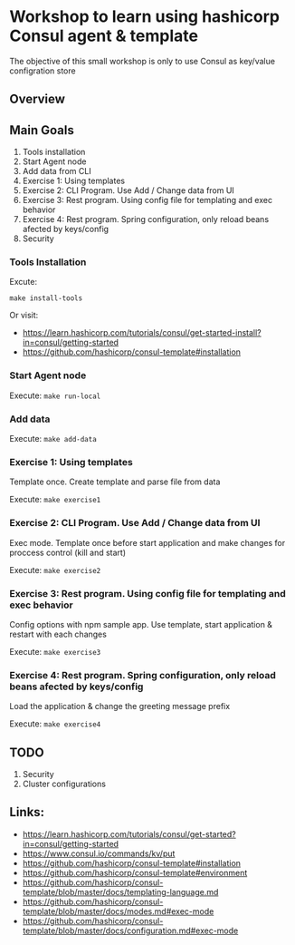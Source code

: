 # Workshop to learn using hashicorp Consul agent & template

The objective of this small workshop is only to use Consul as key/value configration store

## Overview

## Main Goals
 1. Tools installation
 1. Start Agent node
 1. Add data from CLI
 1. Exercise 1: Using templates
 1. Exercise 2: CLI Program. Use Add / Change data from UI
 1. Exercise 3: Rest program. Using config file for templating and exec behavior
 1. Exercise 4: Rest program. Spring configuration, only reload beans afected by keys/config
 1. Security


### Tools Installation

Excute:

`make install-tools`

Or visit:
- https://learn.hashicorp.com/tutorials/consul/get-started-install?in=consul/getting-started
- https://github.com/hashicorp/consul-template#installation

### Start Agent node

Execute:
`make run-local`

### Add data

Execute:
`make add-data`

### Exercise 1: Using templates

Template once. Create template and parse file from data

Execute:
`make exercise1`

### Exercise 2: CLI Program. Use Add / Change data from UI

Exec mode. Template once before start application and make changes for proccess control (kill and start)

Execute:
`make exercise2`

### Exercise 3: Rest program. Using config file for templating and exec behavior

Config options with npm sample app. Use template, start application & restart with each changes

Execute:
`make exercise3`

### Exercise 4: Rest program. Spring configuration, only reload beans afected by keys/config

Load the application & change the greeting message prefix

Execute:
`make exercise4`

## TODO
1. Security
2. Cluster configurations

## Links:

- https://learn.hashicorp.com/tutorials/consul/get-started?in=consul/getting-started
- https://www.consul.io/commands/kv/put
- https://github.com/hashicorp/consul-template#installation
- https://github.com/hashicorp/consul-template#environment
- https://github.com/hashicorp/consul-template/blob/master/docs/templating-language.md
- https://github.com/hashicorp/consul-template/blob/master/docs/modes.md#exec-mode
- https://github.com/hashicorp/consul-template/blob/master/docs/configuration.md#exec-mode


